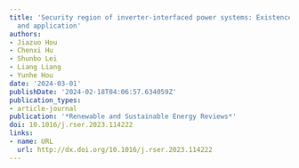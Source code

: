 ```yaml
---
title: 'Security region of inverter-interfaced power systems: Existence, expansion,
  and application'
authors:
- Jiazuo Hou
- Chenxi Hu
- Shunbo Lei
- Liang Liang
- Yunhe Hou
date: '2024-03-01'
publishDate: '2024-02-18T04:06:57.634059Z'
publication_types:
- article-journal
publication: '*Renewable and Sustainable Energy Reviews*'
doi: 10.1016/j.rser.2023.114222
links:
- name: URL
  url: http://dx.doi.org/10.1016/j.rser.2023.114222
---
```

